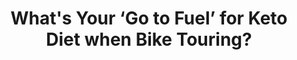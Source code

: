 ---
layout: community
category: community
title: "What's Your ‘Go to Fuel’ for Keto Diet when Bike Touring?"
description: "To all my #keto friends out there, what’s your ‘go to’ fuel on the bike!  Miso soup packets, avocado oil, instant eggs, bacon jerky, avocado, flackers, tuna packets with chicharron, super fat packets, protein powder mixed in instant coffee with powdered coconut milk, greens powder."
isTopLevel: false
isSingleLevel: false
isArticle: false
datePublished: 2022-07-14 09:07:00 +0300
dateModified: 2022-07-14 09:07:00 +0300
published: false
---
